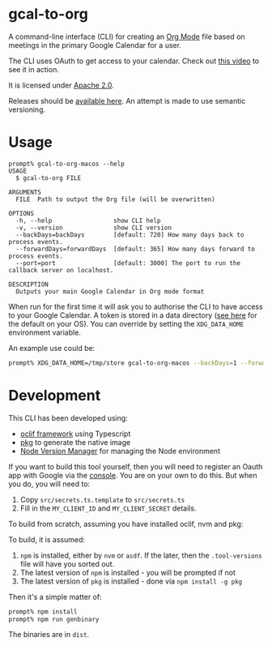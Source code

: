 # gcal-to-org
A command-line interface (CLI) for creating an [Org Mode](https://orgmode.org/) file based on meetings in the primary Google Calendar for a user.

The CLI uses OAuth to get access to your calendar. Check out [this video](https://youtu.be/mEgzs_NfEyw) to see it in action.

It is licensed under [Apache 2.0](LICENSE).

Releases should be [available here](https://github.com/oburn/gcal-to-org/releases). An attempt is made to use semantic versioning.

# Usage

```
prompt% gcal-to-org-macos --help
USAGE
  $ gcal-to-org FILE

ARGUMENTS
  FILE  Path to output the Org file (will be overwritten)

OPTIONS
  -h, --help                 show CLI help
  -v, --version              show CLI version
  --backDays=backDays        [default: 720] How many days back to process events.
  --forwardDays=forwardDays  [default: 365] How many days forward to process events.
  --port=port                [default: 3000] The port to run the callback server on localhost.

DESCRIPTION
  Outputs your main Google Calendar in Org mode format
```

When run for the first time it will ask you to authorise the CLI to have access to your Google Calendar. A token is stored in a data directory ([see here](https://oclif.io/docs/config) for the default on your OS). You can override by setting the `XDG_DATA_HOME` environment variable.

An example use could be:

```bash
prompt% XDG_DATA_HOME=/tmp/store gcal-to-org-macos --backDays=1 --forwardDays=1 /tmp/org.org
```

# Development

This CLI has been developed using:
- [oclif framework](https://oclif.io/docs/introduction) using Typescript
- [pkg](https://github.com/vercel/pkg) to generate the native image
- [Node Version Manager](https://github.com/nvm-sh/nvm) for managing the Node environment

If you want to build this tool yourself, then you will need to register an Oauth app with Google via the [console](https://console.cloud.google.com/getting-started). You are on your own to do this. But when you do, you will need to:
1. Copy `src/secrets.ts.template` to `src/secrets.ts`
2. Fill in the `MY_CLIENT_ID` and `MY_CLIENT_SECRET` details.

To build from scratch, assuming you have installed oclif, nvm and pkg:

To build, it is assumed:

1. `npm` is installed, either by `nvm` or `asdf`. If the later, then the `.tool-versions` file will have you sorted out.
2. The latest version of `npm` is installed - you will be prompted if not
3. The latest version of `pkg` is installed - done via `npm install -g pkg`

Then it's a simple matter of:

```zsh
prompt% npm install
prompt% npm run genbinary
```

The binaries are in `dist`.
